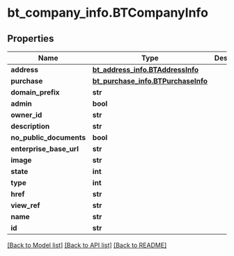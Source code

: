 # bt_company_info.BTCompanyInfo

## Properties
Name | Type | Description | Notes
------------ | ------------- | ------------- | -------------
**address** | [**bt_address_info.BTAddressInfo**](BTAddressInfo.md) |  | [optional] 
**purchase** | [**bt_purchase_info.BTPurchaseInfo**](BTPurchaseInfo.md) |  | [optional] 
**domain_prefix** | **str** |  | [optional] 
**admin** | **bool** |  | [optional] 
**owner_id** | **str** |  | [optional] 
**description** | **str** |  | [optional] 
**no_public_documents** | **bool** |  | [optional] 
**enterprise_base_url** | **str** |  | [optional] 
**image** | **str** |  | [optional] 
**state** | **int** |  | [optional] 
**type** | **int** |  | [optional] 
**href** | **str** |  | [optional] 
**view_ref** | **str** |  | [optional] 
**name** | **str** |  | [optional] 
**id** | **str** |  | [optional] 

[[Back to Model list]](../README.md#documentation-for-models) [[Back to API list]](../README.md#documentation-for-api-endpoints) [[Back to README]](../README.md)


